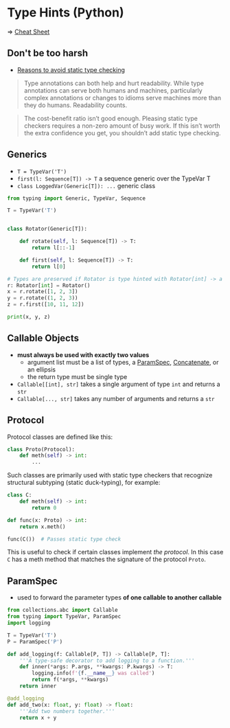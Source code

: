 # Type Hints (Python)

=> [Cheat Sheet](https://mypy.readthedocs.io/en/stable/cheat_sheet_py3.html)

## Don't be too harsh

- [Reasons to avoid static type checking](https://typing.readthedocs.io/en/latest/source/typing_anti_pitch.html)

> Type annotations can both help and hurt readability. While type annotations can serve both humans and machines, particularly complex annotations or changes to idioms serve machines more than they do humans. Readability counts.

> The cost-benefit ratio isn’t good enough. Pleasing static type checkers requires a non-zero amount of busy work. If this isn’t worth the extra confidence you get, you shouldn’t add static type checking.

## Generics

- `T = TypeVar('T')`
- `first(l: Sequence[T]) -> T` a sequence generic over the TypeVar T
- `class LoggedVar(Generic[T]): ...` generic class

```python
from typing import Generic, TypeVar, Sequence

T = TypeVar('T')


class Rotator(Generic[T]):

    def rotate(self, l: Sequence[T]) -> T:
        return l[::-1]

    def first(self, l: Sequence[T]) -> T:
        return l[0]

# Types are preserved if Rotator is type hinted with Rotator[int] -> a Rotator instance that operates on int's
r: Rotator[int] = Rotator()
x = r.rotate([1, 2, 3])
y = r.rotate((1, 2, 3))
z = r.first([10, 11, 12])

print(x, y, z)

```

## Callable Objects

- **must always be used with exactly two values**
	- argument list must be a list of types, a [ParamSpec](#paramspec), [Concatenate](#concatenate), or an ellipsis
	- the return type must be single type
- `Callable[[int], str]` takes a single argument of type `int` and returns a `str`
- `Callable[..., str]` takes any number of arguments and returns a `str`

## Protocol

Protocol classes are defined like this:

```python
class Proto(Protocol):
    def meth(self) -> int:
        ...
```

Such classes are primarily used with static type checkers that recognize structural subtyping (static duck-typing), for example:

```python
class C:
    def meth(self) -> int:
        return 0

def func(x: Proto) -> int:
    return x.meth()

func(C())  # Passes static type check
```

This is useful to check if certain classes implement *the protocol*. In this case `C` has a meth method that matches the signature of the protocol `Proto`.


## ParamSpec

- used to forward the parameter types **of one callable to another callable**

```python
from collections.abc import Callable
from typing import TypeVar, ParamSpec
import logging

T = TypeVar('T')
P = ParamSpec('P')

def add_logging(f: Callable[P, T]) -> Callable[P, T]:
    '''A type-safe decorator to add logging to a function.'''
    def inner(*args: P.args, **kwargs: P.kwargs) -> T:
        logging.info(f'{f.__name__} was called')
        return f(*args, **kwargs)
    return inner

@add_logging
def add_two(x: float, y: float) -> float:
    '''Add two numbers together.'''
    return x + y
```
